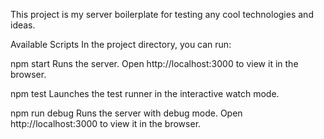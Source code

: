 This project is my server boilerplate for testing any cool technologies and ideas.

Available Scripts
In the project directory, you can run:

npm start
Runs the server.
Open http://localhost:3000 to view it in the browser.

npm test
Launches the test runner in the interactive watch mode.

npm run debug
Runs the server with debug mode.
Open http://localhost:3000 to view it in the browser.